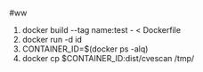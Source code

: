 #ww
1) docker build --tag name:test - < Dockerfile
2) docker run -d id
3) CONTAINER_ID=$(docker ps -alq)
4) docker cp $CONTAINER_ID:dist/cvescan /tmp/
